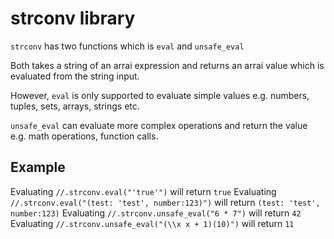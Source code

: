 # strconv library

`strconv` has two functions which is `eval` and `unsafe_eval`

Both takes a string of an arrai expression and returns an arrai value which is evaluated from the string input.

However, `eval` is only supported to evaluate simple values e.g. numbers, tuples, sets, arrays, strings etc.

`unsafe_eval` can evaluate more complex operations and return the value e.g. math operations, function calls.

## Example

Evaluating `//.strconv.eval("'true'")` will return `true`
Evaluating `//.strconv.eval("(test: 'test', number:123)")` will return `(test: 'test', number:123)`
Evaluating `//.strconv.unsafe_eval("6 * 7")` will return `42`
Evaluating `//.strconv.unsafe_eval("(\\x x + 1)(10)")` will return `11`
